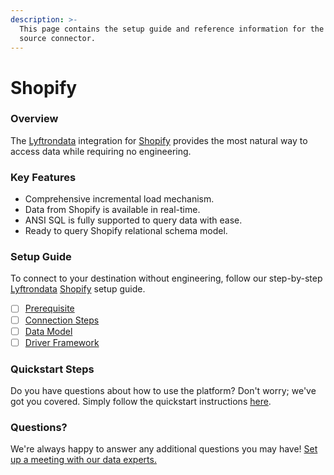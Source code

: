 ```yaml
---
description: >-
  This page contains the setup guide and reference information for the Shopify
  source connector.
---
```


# Shopify

### Overview

The [Lyftrondata](https://www.lyftrondata.com/) integration for [Shopify](https://www.lyftrondata.com/integration/commerce-analytics/shopify/) provides the most natural way to access data while requiring no engineering.

### Key Features

* Comprehensive incremental load mechanism.
* Data from Shopify is available in real-time.
* ANSI SQL is fully supported to query data with ease.
* Ready to query Shopify relational schema model.

### Setup Guide

To connect to your destination without engineering, follow our step-by-step [Lyftrondata](https://www.lyftrondata.com/) [Shopify](https://www.lyftrondata.com/integration/commerce-analytics/shopify/) setup guide.

* [ ] [Prerequisite](prerequisite.md)
* [ ] [Connection Steps](connection-steps.md)
* [ ] [Data Model](data-model/erd.md)
* [ ] [Driver Framework](driver-framework/)

### Quickstart Steps

Do you have questions about how to use the platform? Don't worry; we've got you covered. Simply follow the quickstart instructions [here](broken-reference).

### Questions? <a href="#questions" id="questions"></a>

We're always happy to answer any additional questions you may have! [Set up a meeting with our data experts.](https://www.lyftrondata.com/book-a-meeting/)
